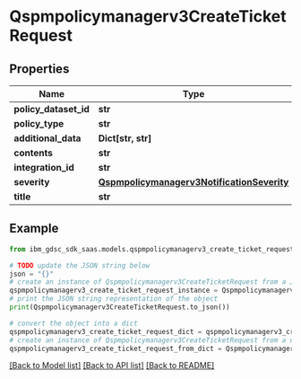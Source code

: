 # Qspmpolicymanagerv3CreateTicketRequest


## Properties

Name | Type | Description | Notes
------------ | ------------- | ------------- | -------------
**policy_dataset_id** | **str** |  | [optional] 
**policy_type** | **str** |  | [optional] 
**additional_data** | **Dict[str, str]** |  | [optional] 
**contents** | **str** |  | [optional] 
**integration_id** | **str** |  | [optional] 
**severity** | [**Qspmpolicymanagerv3NotificationSeverity**](Qspmpolicymanagerv3NotificationSeverity.md) |  | [optional] 
**title** | **str** |  | [optional] 

## Example

```python
from ibm_gdsc_sdk_saas.models.qspmpolicymanagerv3_create_ticket_request import Qspmpolicymanagerv3CreateTicketRequest

# TODO update the JSON string below
json = "{}"
# create an instance of Qspmpolicymanagerv3CreateTicketRequest from a JSON string
qspmpolicymanagerv3_create_ticket_request_instance = Qspmpolicymanagerv3CreateTicketRequest.from_json(json)
# print the JSON string representation of the object
print(Qspmpolicymanagerv3CreateTicketRequest.to_json())

# convert the object into a dict
qspmpolicymanagerv3_create_ticket_request_dict = qspmpolicymanagerv3_create_ticket_request_instance.to_dict()
# create an instance of Qspmpolicymanagerv3CreateTicketRequest from a dict
qspmpolicymanagerv3_create_ticket_request_from_dict = Qspmpolicymanagerv3CreateTicketRequest.from_dict(qspmpolicymanagerv3_create_ticket_request_dict)
```
[[Back to Model list]](../README.md#documentation-for-models) [[Back to API list]](../README.md#documentation-for-api-endpoints) [[Back to README]](../README.md)


